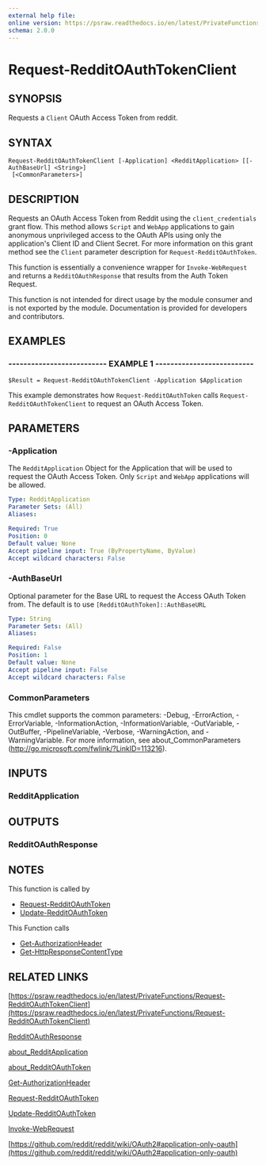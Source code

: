 ```yaml
---
external help file: 
online version: https://psraw.readthedocs.io/en/latest/PrivateFunctions/Request-RedditOAuthTokenClient
schema: 2.0.0
---
```


# Request-RedditOAuthTokenClient

## SYNOPSIS
Requests a `Client` OAuth Access Token from reddit.

## SYNTAX

```
Request-RedditOAuthTokenClient [-Application] <RedditApplication> [[-AuthBaseUrl] <String>]
 [<CommonParameters>]
```

## DESCRIPTION
Requests an OAuth Access Token from Reddit using the `client_credentials` grant flow. This method allows `Script` and `WebApp` applications to gain anonymous unprivileged access to the OAuth APIs using only the application's Client ID and Client Secret. For more information on this grant method see the `Client` parameter description for `Request-RedditOAuthToken`.

This function is essentially a convenience wrapper for `Invoke-WebRequest` and returns a `RedditOAuthResponse` that results from the Auth Token Request.

This function is not intended for direct usage by the module consumer and is not exported by the module. Documentation is provided for developers and contributors.

## EXAMPLES

### -------------------------- EXAMPLE 1 --------------------------
```
$Result = Request-RedditOAuthTokenClient -Application $Application
```

This example demonstrates how `Request-RedditOAuthToken` calls `Request-RedditOAuthTokenClient` to request an OAuth Access Token.

## PARAMETERS

### -Application
The `RedditApplication` Object for the Application that will be used to request the OAuth Access Token. Only `Script` and `WebApp` applications will be allowed.

```yaml
Type: RedditApplication
Parameter Sets: (All)
Aliases: 

Required: True
Position: 0
Default value: None
Accept pipeline input: True (ByPropertyName, ByValue)
Accept wildcard characters: False
```

### -AuthBaseUrl
Optional parameter for the Base URL to request the Access OAuth Token from. The default is to use `[RedditOAuthToken]::AuthBaseURL`

```yaml
Type: String
Parameter Sets: (All)
Aliases: 

Required: False
Position: 1
Default value: None
Accept pipeline input: False
Accept wildcard characters: False
```

### CommonParameters
This cmdlet supports the common parameters: -Debug, -ErrorAction, -ErrorVariable, -InformationAction, -InformationVariable, -OutVariable, -OutBuffer, -PipelineVariable, -Verbose, -WarningAction, and -WarningVariable. For more information, see about_CommonParameters (http://go.microsoft.com/fwlink/?LinkID=113216).

## INPUTS

### RedditApplication

## OUTPUTS

### RedditOAuthResponse

## NOTES
This function is called by

* [Request-RedditOAuthToken](https://psraw.readthedocs.io/en/latest/Module/Request-RedditOAuthToken)
* [Update-RedditOAuthToken](https://psraw.readthedocs.io/en/latest/Module/Update-RedditOAuthToken)

This Function calls 

* [Get-AuthorizationHeader](https://psraw.readthedocs.io/en/latest/Module/Get-AuthorizationHeader)
* [Get-HttpResponseContentType](https://psraw.readthedocs.io/en/latest/PrivateFunctions/Get-HttpResponseContentType)

## RELATED LINKS

[https://psraw.readthedocs.io/en/latest/PrivateFunctions/Request-RedditOAuthTokenClient](https://psraw.readthedocs.io/en/latest/PrivateFunctions/Request-RedditOAuthTokenClient)

[RedditOAuthResponse](https://psraw.readthedocs.io/en/latest/Module/RedditOAuthResponse)

[about_RedditApplication](https://psraw.readthedocs.io/en/latest/Module/about_RedditApplication)

[about_RedditOAuthToken](https://psraw.readthedocs.io/en/latest/Module/about_RedditOAuthToken)

[Get-AuthorizationHeader](https://psraw.readthedocs.io/en/latest/Module/Get-AuthorizationHeader)

[Request-RedditOAuthToken](https://psraw.readthedocs.io/en/latest/Module/Request-RedditOAuthToken)

[Update-RedditOAuthToken](https://psraw.readthedocs.io/en/latest/Module/Update-RedditOAuthToken)

[Invoke-WebRequest](https://go.microsoft.com/fwlink/?LinkID=217035)

[https://github.com/reddit/reddit/wiki/OAuth2#application-only-oauth](https://github.com/reddit/reddit/wiki/OAuth2#application-only-oauth)
